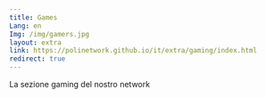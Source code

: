```yaml
---
title: Games
Lang: en
Img: /img/gamers.jpg
layout: extra
link: https://polinetwork.github.io/it/extra/gaming/index.html
redirect: true
---
```

La sezione gaming del nostro network
